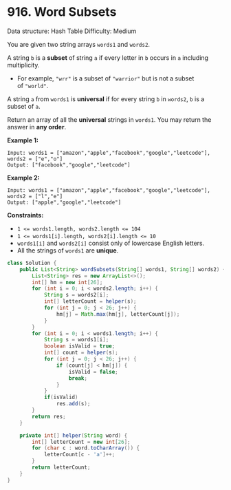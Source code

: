 # 916. Word Subsets

Data structure: Hash Table
Difficulty: Medium

You are given two string arrays `words1` and `words2`.

A string `b` is a **subset** of string `a` if every letter in `b` occurs in `a` including multiplicity.

- For example, `"wrr"` is a subset of `"warrior"` but is not a subset of `"world"`.

A string `a` from `words1` is **universal** if for every string `b` in `words2`, `b` is a subset of `a`.

Return an array of all the **universal** strings in `words1`. You may return the answer in **any order**.

**Example 1:**

```
Input: words1 = ["amazon","apple","facebook","google","leetcode"], words2 = ["e","o"]
Output: ["facebook","google","leetcode"]

```

**Example 2:**

```
Input: words1 = ["amazon","apple","facebook","google","leetcode"], words2 = ["l","e"]
Output: ["apple","google","leetcode"]

```

**Constraints:**

- `1 <= words1.length, words2.length <= 104`
- `1 <= words1[i].length, words2[i].length <= 10`
- `words1[i]` and `words2[i]` consist only of lowercase English letters.
- All the strings of `words1` are **unique**.

```java
class Solution {
    public List<String> wordSubsets(String[] words1, String[] words2) {
        List<String> res = new ArrayList<>();
        int[] hm = new int[26];
        for (int i = 0; i < words2.length; i++) {
            String s = words2[i];
            int[] letterCount = helper(s);
            for (int j = 0; j < 26; j++) {
                hm[j] = Math.max(hm[j], letterCount[j]);
            }
        }
        for (int i = 0; i < words1.length; i++) {
            String s = words1[i];
            boolean isValid = true;
            int[] count = helper(s);
            for (int j = 0; j < 26; j++) {
                if (count[j] < hm[j]) {
                    isValid = false;
                    break;
                }
            }
            if(isValid)
                res.add(s);
        }
        return res;
    }

    private int[] helper(String word) {
        int[] letterCount = new int[26];
        for (char c : word.toCharArray()) {
            letterCount[c - 'a']++;
        }
        return letterCount;
    }
}
```